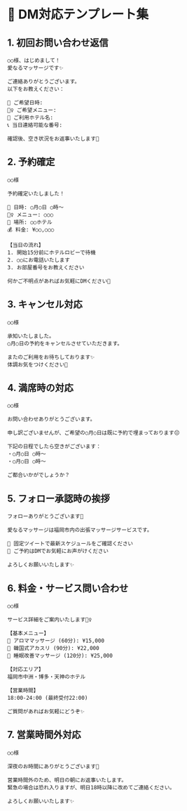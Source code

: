 # 💬 DM対応テンプレート集

## 1. 初回お問い合わせ返信
```
○○様、はじめまして！
愛なるマッサージです✨

ご連絡ありがとうございます。
以下をお教えください：

📅 ご希望日時: 
💆‍♀️ ご希望メニュー: 
🏨 ご利用ホテル名: 
📞 当日連絡可能な番号: 

確認後、空き状況をお返事いたします🌸
```

## 2. 予約確定
```
○○様

予約確定いたしました！

📅 日時: ○月○日 ○時〜
💆‍♀️ メニュー: ○○○
🏨 場所: ○○ホテル
💰 料金: ¥○○,○○○

【当日の流れ】
1. 開始15分前にホテルロビーで待機
2. ○○にお電話いたします
3. お部屋番号をお教えください

何かご不明点があればお気軽にDMください🌸
```

## 3. キャンセル対応
```
○○様

承知いたしました。
○月○日の予約をキャンセルさせていただきます。

またのご利用をお待ちしております✨
体調お気をつけください🌸
```

## 4. 満席時の対応
```
○○様

お問い合わせありがとうございます。

申し訳ございませんが、ご希望の○月○日は既に予約で埋まっております😔

下記の日程でしたら空きがございます：
・○月○日 ○時〜
・○月○日 ○時〜

ご都合いかがでしょうか？
```

## 5. フォロー承認時の挨拶
```
フォローありがとうございます🌸

愛なるマッサージは福岡市内の出張マッサージサービスです。

📌 固定ツイートで最新スケジュールをご確認ください
📱 ご予約はDMでお気軽にお声がけください

よろしくお願いいたします✨
```

## 6. 料金・サービス問い合わせ
```
○○様

サービス詳細をご案内いたします💆‍♀️

【基本メニュー】
🌸 アロママッサージ (60分): ¥15,000
🌸 韓国式アカスリ (90分): ¥22,000  
🌸 睡眠改善マッサージ (120分): ¥25,000

【対応エリア】
福岡市中洲・博多・天神のホテル

【営業時間】
18:00-24:00 (最終受付22:00)

ご質問があればお気軽にどうぞ✨
```

## 7. 営業時間外対応
```
○○様

深夜のお時間にありがとうございます🌙

営業時間外のため、明日の朝にお返事いたします。
緊急の場合は恐れ入りますが、明日18時以降に改めてご連絡ください。

よろしくお願いいたします✨
```